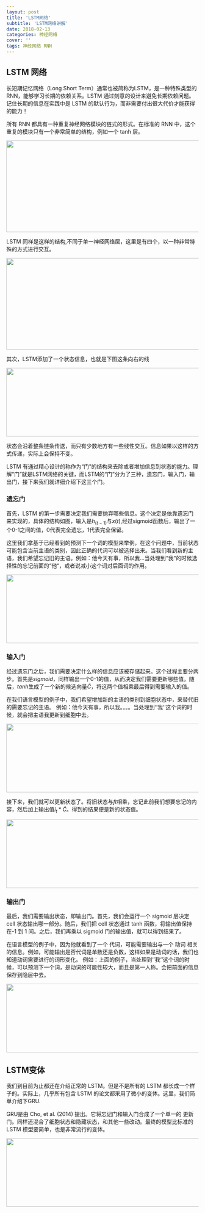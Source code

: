 ```yaml
---
layout: post
title: 'LSTM网络'
subtitle: 'LSTM网络讲解'
date: 2018-02-13
categories: 神经网络
cover: ''
tags: 神经网络 RNN
---
```



## LSTM 网络
长短期记忆网络（Long Short Term）通常也被简称为LSTM，是一种特殊类型的 RNN，能够学习长期的依赖关系。LSTM 通过刻意的设计来避免长期依赖问题。记住长期的信息在实践中是 LSTM 的默认行为，而非需要付出很大代价才能获得的能力！

所有 RNN 都具有一种重复神经网络模块的链式的形式。在标准的 RNN 中，这个重复的模块只有一个非常简单的结构，例如一个 tanh 层。

<img src="https://raw.githubusercontent.com/terrifyzhao/terrifyzhao.github.io/master/assets/img/2018-02-13-LSTM%E7%BD%91%E7%BB%9C/lstm1.png" width="630" height="240"/>

LSTM 同样是这样的结构,不同于单一神经网络层，这里是有四个，以一种非常特殊的方式进行交互。

<img src="https://raw.githubusercontent.com/terrifyzhao/terrifyzhao.github.io/master/assets/img/2018-02-13-LSTM%E7%BD%91%E7%BB%9C/lstm2.png" width="630" height="240"/>

其次，LSTM添加了一个状态信息，也就是下图这条向右的线

<img src="https://raw.githubusercontent.com/terrifyzhao/terrifyzhao.github.io/master/assets/img/2018-02-13-LSTM%E7%BD%91%E7%BB%9C/lstm3.png" width="600" height="180"/>

状态会沿着整条链条传送，而只有少数地方有一些线性交互。信息如果以这样的方式传递，实际上会保持不变。

LSTM 有通过精心设计的称作为“门”的结构来去除或者增加信息到状态的能力。理解“门”就是LSTM网络的关键，而LSTM的“门”分为了三种，遗忘门，输入门，输出门，接下来我们就详细介绍下这三个门。

### 遗忘门
首先，LSTM 的第一步需要决定我们需要抛弃哪些信息。这个决定是依靠遗忘门来实现的，具体的结构如图，输入是$h_{(t-1)}$与$x{(t)}$,经过sigmoid函数后，输出了一个0-1之间的值，0代表完全遗忘，1代表完全保留。

这里我们拿基于已经看到的预测下一个词的模型来举例，在这个问题中，当前状态可能包含当前主语的类别，因此正确的代词可以被选择出来。当我们看到新的主语，我们希望忘记旧的主语。例如：他今天有事，所以我...当处理到“我“的时候选择性的忘记前面的“他“，或者说减小这个词对后面词的作用。

<img src="https://raw.githubusercontent.com/terrifyzhao/terrifyzhao.github.io/master/assets/img/2018-02-13-LSTM%E7%BD%91%E7%BB%9C/lstm4.png" width="600" height="180"/>

### 输入门
经过遗忘门之后，我们需要决定什么样的信息应该被存储起来。这个过程主要分两步。首先是$sigmoid$，同样输出一个0-1的值，从而决定我们需要更新哪些值。随后，$tanh$生成了一个新的候选向量$\tilde{C}$，将这两个值相乘最后得到需要输入的值。

在我们语言模型的例子中，我们希望增加新的主语的类别到细胞状态中，来替代旧的需要忘记的主语。 例如：他今天有事，所以我。。。。当处理到‘’我‘’这个词的时候，就会把主语我更新到细胞中去。

<img src="https://raw.githubusercontent.com/terrifyzhao/terrifyzhao.github.io/master/assets/img/2018-02-13-LSTM%E7%BD%91%E7%BB%9C/lstm5.png" width="600" height="180"/>

接下来，我们就可以更新状态了。将旧状态与$ft$相乘，忘记此前我们想要忘记的内容，然后加上输出值$i_t*\tilde{C}$。得到的结果便是新的状态值。

<img src="https://raw.githubusercontent.com/terrifyzhao/terrifyzhao.github.io/master/assets/img/2018-02-13-LSTM%E7%BD%91%E7%BB%9C/lstm6.png" width="600" height="180"/>


### 输出门
最后，我们需要输出状态，即输出门。首先，我们会运行一个 sigmoid 层决定 cell 状态输出哪一部分。随后，我们把 cell 状态通过 tanh 函数，将输出值保持在-1 到 1 间。之后，我们再乘以 sigmoid 门的输出值，就可以得到结果了。

在语言模型的例子中，因为他就看到了一个 代词，可能需要输出与一个 动词 相关的信息。例如，可能输出是否代词是单数还是负数，这样如果是动词的话，我们也知道动词需要进行的词形变化。 例如：上面的例子，当处理到‘’我‘’这个词的时候，可以预测下一个词，是动词的可能性较大，而且是第一人称。会把前面的信息保存到隐层中去。

<img src="https://raw.githubusercontent.com/terrifyzhao/terrifyzhao.github.io/master/assets/img/2018-02-13-LSTM%E7%BD%91%E7%BB%9C/lstm7.png" width="600" height="180"/>

##  LSTM变体
我们到目前为止都还在介绍正常的 LSTM。但是不是所有的 LSTM 都长成一个样子的。实际上，几乎所有包含 LSTM 的论文都采用了微小的变体。这里，我们简单介绍下GRU.

GRU是由 Cho, et al. (2014) 提出。它将忘记门和输入门合成了一个单一的 更新门。同样还混合了细胞状态和隐藏状态，和其他一些改动。最终的模型比标准的 LSTM 模型要简单，也是非常流行的变体。

<img src="https://raw.githubusercontent.com/terrifyzhao/terrifyzhao.github.io/master/assets/img/2018-02-13-LSTM%E7%BD%91%E7%BB%9C/lstm8.png" width="600" height="180"/>





